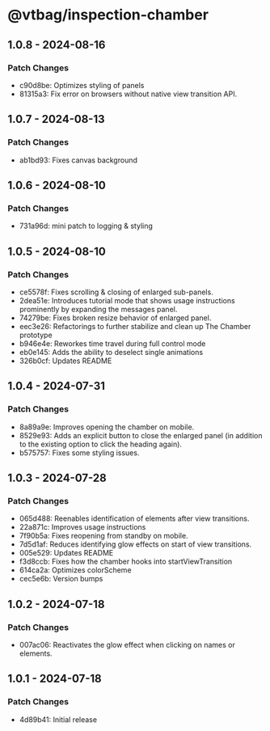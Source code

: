 # @vtbag/inspection-chamber

## 1.0.8 - 2024-08-16

### Patch Changes

- c90d8be: Optimizes styling of panels
- 81315a3: Fix error on browsers without native view transition API.

## 1.0.7 - 2024-08-13

### Patch Changes

- ab1bd93: Fixes canvas background

## 1.0.6 - 2024-08-10

### Patch Changes

- 731a96d: mini patch to logging & styling

## 1.0.5 - 2024-08-10

### Patch Changes

- ce5578f: Fixes scrolling & closing of enlarged sub-panels.
- 2dea51e: Introduces tutorial mode that shows usage instructions prominently by expanding the messages panel.
- 74279be: Fixes broken resize behavior of enlarged panel.
- eec3e26: Refactorings to further stabilize and clean up The Chamber prototype
- b946e4e: Reworkes time travel during full control mode
- eb0e145: Adds the ability to deselect single animations
- 326b0cf: Updates README

## 1.0.4 - 2024-07-31

### Patch Changes

- 8a89a9e: Improves opening the chamber on mobile.
- 8529e93: Adds an explicit button to close the enlarged panel (in addition to the existing option to click the heading again).
- b575757: Fixes some styling issues.

## 1.0.3 - 2024-07-28

### Patch Changes

- 065d488: Reenables identification of elements after view transitions.
- 22a871c: Improves usage instructions
- 7f90b5a: Fixes reopening from standby on mobile.
- 7d5d1af: Reduces identifying glow effects on start of view transitions.
- 005e529: Updates README
- f3d8ccb: Fixes how the chamber hooks into startViewTransition
- 614ca2a: Optimizes colorScheme
- cec5e6b: Version bumps

## 1.0.2 - 2024-07-18

### Patch Changes

- 007ac06: Reactivates the glow effect when clicking on names or elements.

## 1.0.1 - 2024-07-18

### Patch Changes

- 4d89b41: Initial release
